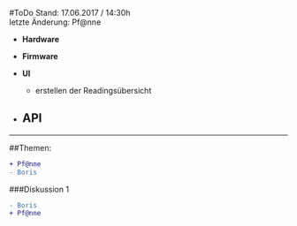 #ToDo
Stand: 17.06.2017 / 14:30h  
letzte Änderung: Pf@nne

- **Hardware**
  
- **Firmware**

- **UI**
  - erstellen der Readingsübersicht 
  
- **API**
  -   

  
***
##Themen:
```diff
+ Pf@nne
- Boris
```
  
###Diskussion 1
```diff
- Boris
+ Pf@nne
```
